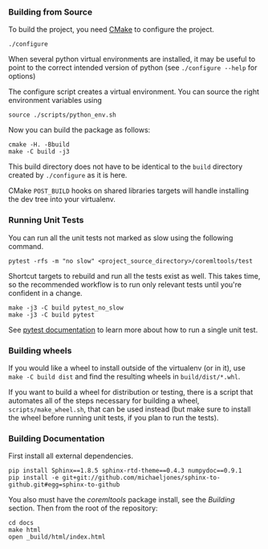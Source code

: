 ### Building from Source

To build the project, you need [CMake](https://cmake.org) to configure the project.

```shell
./configure
```

When several python virtual environments are installed, it may be useful to
point to the correct intended version of python (see `./configure --help` for
options)

The configure script creates a virtual environment. You can source the right
environment variables using

```
source ./scripts/python_env.sh
```

Now you can build the package as follows:

```shell
cmake -H. -Bbuild
make -C build -j3
```

This build directory does not have to be identical to the `build` directory
created by `./configure` as it is here.

CMake `POST_BUILD` hooks on shared libraries targets will handle installing the
dev tree into your virtualenv.

### Running Unit Tests

You can run all the unit tests not marked as slow using the following command.

```shell
pytest -rfs -m "no slow" <project_source_directory>/coremltools/test
```

Shortcut targets to rebuild and run all the tests exist as well.
This takes time, so the recommended workflow is to run only relevant tests until
you're confident in a change.

```shell
make -j3 -C build pytest_no_slow
make -j3 -C build pytest
```

See [pytest documentation](https://docs.pytest.org/en/latest/) to learn more
about how to run a single unit test.

### Building wheels

If you would like a wheel to install outside of the virtualenv (or in it), 
use `make -C build dist` and find the resulting wheels in `build/dist/*.whl`.

If you want to build a wheel for distribution or testing, there is a script
that automates all of the steps necessary for building a wheel,
`scripts/make_wheel.sh`, that can be used instead (but make sure to install the
wheel before running unit tests, if you plan to run the tests).

### Building Documentation

First install all external dependencies.

```shell
pip install Sphinx==1.8.5 sphinx-rtd-theme==0.4.3 numpydoc==0.9.1
pip install -e git+git://github.com/michaeljones/sphinx-to-github.git#egg=sphinx-to-github
```
You also must have the *coremltools* package install, see the *Building*
section. Then from the root of the repository:

```shell
cd docs
make html
open _build/html/index.html
```
